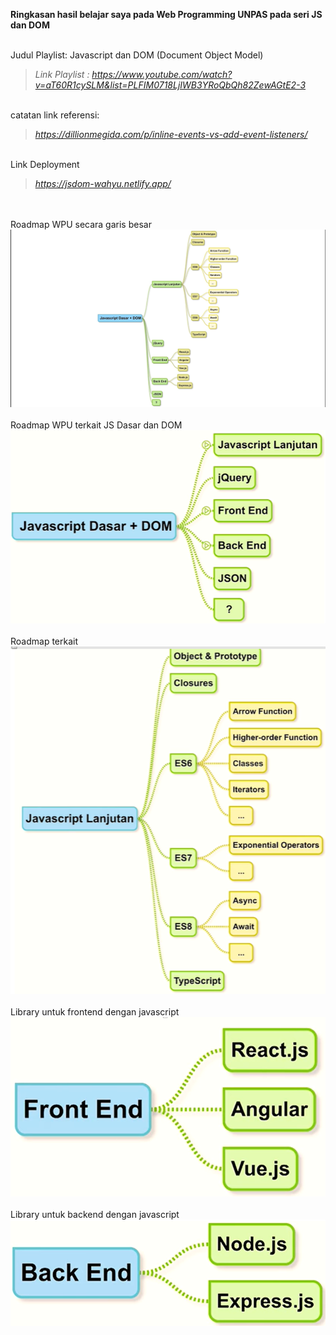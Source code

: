 <b>Ringkasan hasil belajar saya pada Web Programming UNPAS pada seri JS dan DOM</b><br /><br />

Judul Playlist: Javascript dan DOM (Document Object Model)

> <i>Link Playlist : https://www.youtube.com/watch?v=aT60R1cySLM&list=PLFIM0718LjIWB3YRoQbQh82ZewAGtE2-3</i>

<br />catatan link referensi:

> <i> https://dillionmegida.com/p/inline-events-vs-add-event-listeners/</i>

<br />Link Deployment

> <i>https://jsdom-wahyu.netlify.app/</i>

<br /><br />Roadmap WPU secara garis besar
![Bigroadmap.png](/roadmapWPU/bigroadmap.png)<br /><br />
Roadmap WPU terkait JS Dasar dan DOM
![roadmap1.png](/roadmapWPU/roadmap1.png)<br /><br />
Roadmap terkait
![roadmap2.png](/roadmapWPU/roadmap2.png)<br /><br />
Library untuk frontend dengan javascript
![roadmap3.png](/roadmapWPU/roadmap3.png)<br /><br />
Library untuk backend dengan javascript
![roadmap4.png](/roadmapWPU/roadmap4.png)
